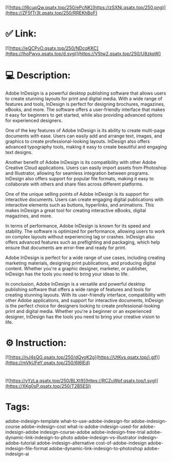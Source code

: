 [![https://l6cupQw.qsatx.top/250/ePcNK](https://zSXNj.qsatx.top/250.png)](https://ZF5fTr3t.qsatx.top/250/RREKhBoF)
# ✅ Link:
[![https://eQCPvO.qsatx.top/250/NDcqKKC](https://IhoPwvx.qsatx.top/d.svg)](https://V5tw2.qsatx.top/250/U8zkqW)
# 💻 Description:
Adobe InDesign is a powerful desktop publishing software that allows users to create stunning layouts for print and digital media. With a wide range of features and tools, InDesign is perfect for designing brochures, magazines, eBooks, and more. The software offers a user-friendly interface that makes it easy for beginners to get started, while also providing advanced options for experienced designers.

One of the key features of Adobe InDesign is its ability to create multi-page documents with ease. Users can easily add and arrange text, images, and graphics to create professional-looking layouts. InDesign also offers advanced typography tools, making it easy to create beautiful and engaging text designs.

Another benefit of Adobe InDesign is its compatibility with other Adobe Creative Cloud applications. Users can easily import assets from Photoshop and Illustrator, allowing for seamless integration between programs. InDesign also offers support for popular file formats, making it easy to collaborate with others and share files across different platforms.

One of the unique selling points of Adobe InDesign is its support for interactive documents. Users can create engaging digital publications with interactive elements such as buttons, hyperlinks, and animations. This makes InDesign a great tool for creating interactive eBooks, digital magazines, and more.

In terms of performance, Adobe InDesign is known for its speed and stability. The software is optimized for performance, allowing users to work on complex layouts without experiencing lag or crashes. InDesign also offers advanced features such as preflighting and packaging, which help ensure that documents are error-free and ready for print.

Adobe InDesign is perfect for a wide range of use cases, including creating marketing materials, designing print publications, and producing digital content. Whether you're a graphic designer, marketer, or publisher, InDesign has the tools you need to bring your ideas to life.

In conclusion, Adobe InDesign is a versatile and powerful desktop publishing software that offers a wide range of features and tools for creating stunning layouts. With its user-friendly interface, compatibility with other Adobe applications, and support for interactive documents, InDesign is the perfect choice for designers looking to create professional-looking print and digital media. Whether you're a beginner or an experienced designer, InDesign has the tools you need to bring your creative vision to life.

# ⚙️ Instruction:
[![https://nJ4sQG.qsatx.top/250/dQyoK2g](https://UtKvs.qsatx.top/i.gif)](https://mVkUFeY.qsatx.top/250/6I6lEd)
#
[![https://yYzLa.qsatx.top/250/BLXt9](https://RCZuWpf.qsatx.top/l.svg)](https://XKg0sP.qsatx.top/250/T2B5ESl)
# Tags:
adobe-indesign-template what-to-use-adobe-indesign-for adobe-indesign-course adobe-indesign-cost what-is-adobe-indesign-used-for adobe-indesign-adobe indesign-course-adobe adobe-indesign-free-trial adobe-dynamic-link-indesign-to-photo adobe-indesign-vs-illustrator indesign-adobe-tutorial adobe-indesign-alternative cost-of-adobe-indesign adobe-indesign-file-format adobe-dynamic-link-indesign-to-photoshop adobe-indesign-ai





